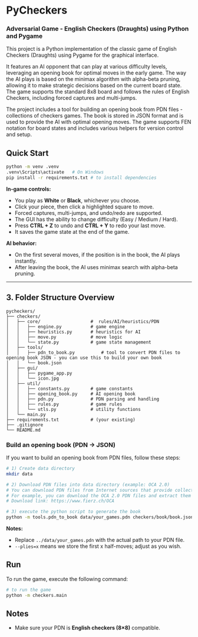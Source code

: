 # PyCheckers

### Adversarial Game - English Checkers (Draughts) using Python and Pygame

This project is a Python implementation of the classic game of English Checkers (Draughts) using Pygame for the
graphical interface.

It features an AI opponent that can play at various difficulty levels, leveraging an opening book for optimal moves in
the early game.
The way the AI plays is based on the minimax algorithm with alpha-beta pruning, allowing it to make strategic decisions
based on the current board state.
The game supports the standard 8x8 board and follows the rules of English Checkers, including forced captures and
multi-jumps.

The project includes a tool for building an opening book from PDN files - collections of checkers games.
The book is stored in JSON format and is used to provide the AI with optimal opening moves.
The game supports FEN notation for board states and includes various helpers for version control and setup.

## Quick Start

```bash
python -m venv .venv
.venv\Scripts\activate   # On Windows 
pip install -r requirements.txt # to install dependencies
```

**In-game controls:**

- You play as **White** or **Black**, whichever you choose.
- Click your piece, then click a highlighted square to move.
- Forced captures, multi-jumps, and undo/redo are supported.
- The GUI has the ability to change difficulty (Easy / Medium / Hard).
- Press **CTRL + Z** to undo and **CTRL + Y** to redo your last move.
- It saves the game state at the end of the game.

**AI behavior:**

- On the first several moves, if the position is in the book, the AI plays instantly.
- After leaving the book, the AI uses minimax search with alpha-beta pruning.

---

## 3. Folder Structure Overview

```
pycheckers/
├── checkers/
│   ├── core/                   #  rules/AI/heuristics/PDN
│   │   ├── engine.py           # game engine
│   │   ├── heuristics.py       # heuristics for AI
│   │   ├── move.py             # move logic
│   │   └── state.py            # game state management
│   ├── tools/
│   │   ├── pdn_to_book.py          # tool to convert PDN files to opening book JSON - you can use this to build your own book
│   │   └── book.json
│   ├── gui/                    
│   │   ├── pygame_app.py
│   │   └── icon.jpg
│   ├── util/
│   │   ├── constants.py        # game constants
│   │   ├── opening_book.py     # AI opening book
│   │   ├── pdn.py              # PDN parsing and handling
│   │   ├── rules.py            # game rules
│   │   └── utls.py             # utility functions
│   └── main.py
├── requirements.txt            # (your existing)
├── .gitignore
└── README.md

```

### Build an opening book (PDN → JSON)

If you want to build an opening book from PDN files, follow these steps:

```bash
# 1) Create data directory
mkdir data

# 2) Download PDN files into data directory (example: OCA 2.0)
# You can download PDN files from Internet sources that provide collections of checkers games.
# For example, you can download the OCA 2.0 PDN files and extract them into the `data` directory.
# Download link: https://www.fierz.ch/OCA

# 3) execute the python script to generate the book
python -m tools.pdn_to_book data/your_games.pdn checkers/book/book.json --plies 8
```

**Notes:**

- Replace `../data/your_games.pdn` with the actual path to your PDN file.
- `--plies=x` means we store the first x half-moves; adjust as you wish.

## Run

To run the game, execute the following command:

```bash
# to run the game
python -m checkers.main 
```

## Notes

- Make sure your PDN is **English checkers (8×8)** compatible.



